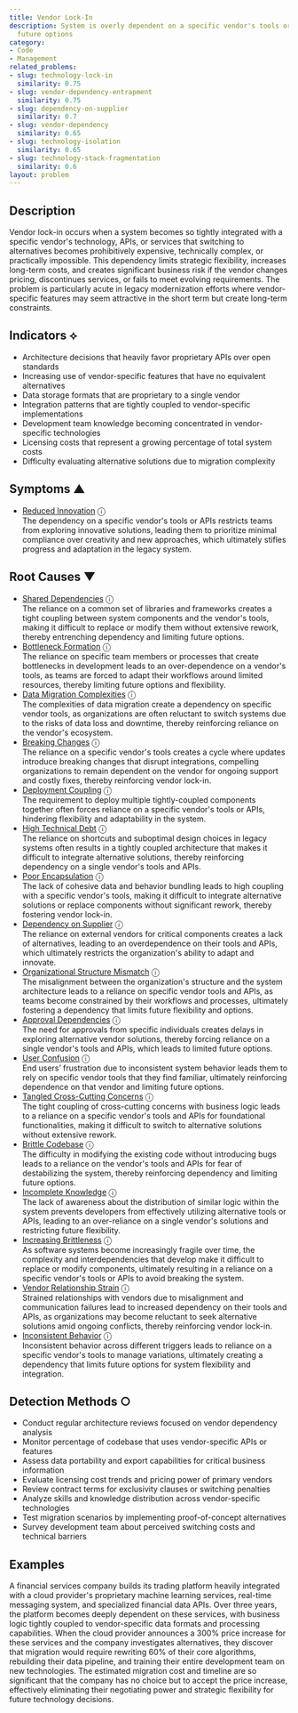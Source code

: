 ```yaml
---
title: Vendor Lock-In
description: System is overly dependent on a specific vendor's tools or APIs, limiting
  future options
category:
- Code
- Management
related_problems:
- slug: technology-lock-in
  similarity: 0.75
- slug: vendor-dependency-entrapment
  similarity: 0.75
- slug: dependency-on-supplier
  similarity: 0.7
- slug: vendor-dependency
  similarity: 0.65
- slug: technology-isolation
  similarity: 0.65
- slug: technology-stack-fragmentation
  similarity: 0.6
layout: problem
---
```


## Description

Vendor lock-in occurs when a system becomes so tightly integrated with a specific vendor's technology, APIs, or services that switching to alternatives becomes prohibitively expensive, technically complex, or practically impossible. This dependency limits strategic flexibility, increases long-term costs, and creates significant business risk if the vendor changes pricing, discontinues services, or fails to meet evolving requirements. The problem is particularly acute in legacy modernization efforts where vendor-specific features may seem attractive in the short term but create long-term constraints.


## Indicators ⟡

- Architecture decisions that heavily favor proprietary APIs over open standards
- Increasing use of vendor-specific features that have no equivalent alternatives
- Data storage formats that are proprietary to a single vendor
- Integration patterns that are tightly coupled to vendor-specific implementations
- Development team knowledge becoming concentrated in vendor-specific technologies
- Licensing costs that represent a growing percentage of total system costs
- Difficulty evaluating alternative solutions due to migration complexity


## Symptoms ▲

- [Reduced Innovation](reduced-innovation.md) <span class="info-tooltip" title="Confidence: 0.356, Strength: 0.708">ⓘ</span>
<br/>  The dependency on a specific vendor's tools or APIs restricts teams from exploring innovative solutions, leading them to prioritize minimal compliance over creativity and new approaches, which ultimately stifles progress and adaptation in the legacy system.

## Root Causes ▼

- [Shared Dependencies](shared-dependencies.md) <span class="info-tooltip" title="Confidence: 0.484, Strength: 0.955">ⓘ</span>
<br/>  The reliance on a common set of libraries and frameworks creates a tight coupling between system components and the vendor's tools, making it difficult to replace or modify them without extensive rework, thereby entrenching dependency and limiting future options.
- [Bottleneck Formation](bottleneck-formation.md) <span class="info-tooltip" title="Confidence: 0.426, Strength: 0.912">ⓘ</span>
<br/>  The reliance on specific team members or processes that create bottlenecks in development leads to an over-dependence on a vendor's tools, as teams are forced to adapt their workflows around limited resources, thereby limiting future options and flexibility.
- [Data Migration Complexities](data-migration-complexities.md) <span class="info-tooltip" title="Confidence: 0.373, Strength: 0.872">ⓘ</span>
<br/>  The complexities of data migration create a dependency on specific vendor tools, as organizations are often reluctant to switch systems due to the risks of data loss and downtime, thereby reinforcing reliance on the vendor's ecosystem.
- [Breaking Changes](breaking-changes.md) <span class="info-tooltip" title="Confidence: 0.373, Strength: 0.821">ⓘ</span>
<br/>  The reliance on a specific vendor's tools creates a cycle where updates introduce breaking changes that disrupt integrations, compelling organizations to remain dependent on the vendor for ongoing support and costly fixes, thereby reinforcing vendor lock-in.
- [Deployment Coupling](deployment-coupling.md) <span class="info-tooltip" title="Confidence: 0.365, Strength: 0.854">ⓘ</span>
<br/>  The requirement to deploy multiple tightly-coupled components together often forces reliance on a specific vendor's tools or APIs, hindering flexibility and adaptability in the system.
- [High Technical Debt](high-technical-debt.md) <span class="info-tooltip" title="Confidence: 0.353, Strength: 0.838">ⓘ</span>
<br/>  The reliance on shortcuts and suboptimal design choices in legacy systems often results in a tightly coupled architecture that makes it difficult to integrate alternative solutions, thereby reinforcing dependency on a single vendor's tools and APIs.
- [Poor Encapsulation](poor-encapsulation.md) <span class="info-tooltip" title="Confidence: 0.352, Strength: 0.852">ⓘ</span>
<br/>  The lack of cohesive data and behavior bundling leads to high coupling with a specific vendor's tools, making it difficult to integrate alternative solutions or replace components without significant rework, thereby fostering vendor lock-in.
- [Dependency on Supplier](dependency-on-supplier.md) <span class="info-tooltip" title="Confidence: 0.352, Strength: 0.827">ⓘ</span>
<br/>  The reliance on external vendors for critical components creates a lack of alternatives, leading to an overdependence on their tools and APIs, which ultimately restricts the organization's ability to adapt and innovate.
- [Organizational Structure Mismatch](organizational-structure-mismatch.md) <span class="info-tooltip" title="Confidence: 0.342, Strength: 0.824">ⓘ</span>
<br/>  The misalignment between the organization's structure and the system architecture leads to a reliance on specific vendor tools and APIs, as teams become constrained by their workflows and processes, ultimately fostering a dependency that limits future flexibility and options.
- [Approval Dependencies](approval-dependencies.md) <span class="info-tooltip" title="Confidence: 0.341, Strength: 0.798">ⓘ</span>
<br/>  The need for approvals from specific individuals creates delays in exploring alternative vendor solutions, thereby forcing reliance on a single vendor's tools and APIs, which leads to limited future options.
- [User Confusion](user-confusion.md) <span class="info-tooltip" title="Confidence: 0.340, Strength: 0.880">ⓘ</span>
<br/>  End users’ frustration due to inconsistent system behavior leads them to rely on specific vendor tools that they find familiar, ultimately reinforcing dependence on that vendor and limiting future options.
- [Tangled Cross-Cutting Concerns](tangled-cross-cutting-concerns.md) <span class="info-tooltip" title="Confidence: 0.335, Strength: 0.878">ⓘ</span>
<br/>  The tight coupling of cross-cutting concerns with business logic leads to a reliance on a specific vendor's tools and APIs for foundational functionalities, making it difficult to switch to alternative solutions without extensive rework.
- [Brittle Codebase](brittle-codebase.md) <span class="info-tooltip" title="Confidence: 0.335, Strength: 0.832">ⓘ</span>
<br/>  The difficulty in modifying the existing code without introducing bugs leads to a reliance on the vendor's tools and APIs for fear of destabilizing the system, thereby reinforcing dependency and limiting future options.
- [Incomplete Knowledge](incomplete-knowledge.md) <span class="info-tooltip" title="Confidence: 0.331, Strength: 0.860">ⓘ</span>
<br/>  The lack of awareness about the distribution of similar logic within the system prevents developers from effectively utilizing alternative tools or APIs, leading to an over-reliance on a single vendor's solutions and restricting future flexibility.
- [Increasing Brittleness](increasing-brittleness.md) <span class="info-tooltip" title="Confidence: 0.322, Strength: 0.846">ⓘ</span>
<br/>  As software systems become increasingly fragile over time, the complexity and interdependencies that develop make it difficult to replace or modify components, ultimately resulting in a reliance on a specific vendor's tools or APIs to avoid breaking the system.
- [Vendor Relationship Strain](vendor-relationship-strain.md) <span class="info-tooltip" title="Confidence: 0.319, Strength: 0.886">ⓘ</span>
<br/>  Strained relationships with vendors due to misalignment and communication failures lead to increased dependency on their tools and APIs, as organizations may become reluctant to seek alternative solutions amid ongoing conflicts, thereby reinforcing vendor lock-in.
- [Inconsistent Behavior](inconsistent-behavior.md) <span class="info-tooltip" title="Confidence: 0.303, Strength: 0.824">ⓘ</span>
<br/>  Inconsistent behavior across different triggers leads to reliance on a specific vendor's tools to manage variations, ultimately creating a dependency that limits future options for system flexibility and integration.

## Detection Methods ○

- Conduct regular architecture reviews focused on vendor dependency analysis
- Monitor percentage of codebase that uses vendor-specific APIs or features
- Assess data portability and export capabilities for critical business information
- Evaluate licensing cost trends and pricing power of primary vendors
- Review contract terms for exclusivity clauses or switching penalties
- Analyze skills and knowledge distribution across vendor-specific technologies
- Test migration scenarios by implementing proof-of-concept alternatives
- Survey development team about perceived switching costs and technical barriers


## Examples

A financial services company builds its trading platform heavily integrated with a cloud provider's proprietary machine learning services, real-time messaging system, and specialized financial data APIs. Over three years, the platform becomes deeply dependent on these services, with business logic tightly coupled to vendor-specific data formats and processing capabilities. When the cloud provider announces a 300% price increase for these services and the company investigates alternatives, they discover that migration would require rewriting 60% of their core algorithms, rebuilding their data pipeline, and training their entire development team on new technologies. The estimated migration cost and timeline are so significant that the company has no choice but to accept the price increase, effectively eliminating their negotiating power and strategic flexibility for future technology decisions.
